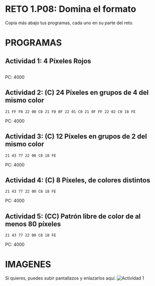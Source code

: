 # RETO 1.P08: Domina el formato
Copia más abajo tus programas, cada uno en su parte del reto.

# PROGRAMAS

## Actividad 1: 4 Píxeles Rojos
```3E FF 32 00 C0 18 FE
```
PC: 4000

## Actividad 2: (C) 24 Píxeles en grupos de 4 del mismo color
```
21 FF F0 22 00 C0 21 F0 0F 22 01 C0 21 0F FF 22 02 C0 18 FE
```
PC: 4000

## Actividad 3: (C) 12 Píxeles en grupos de 2 del mismo color
```
21 43 77 22 00 C8 18 FE
```
PC: 4000

## Actividad 4: (C) 8 Píxeles, de colores distintos
```
21 43 77 22 00 C8 18 FE
```
PC: 4000
## Actividad 5: (CC) Patrón libre de color de al menos 80 píxeles
```
21 43 77 22 00 C8 18 FE
```
PC: 4000

# IMAGENES
Si quieres, puedes subir pantallazos y enlazarlos aquí.
![Actividad 1](/pixelrojo.png)

